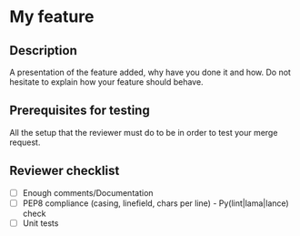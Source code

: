 # My feature

## Description

A presentation of the feature added, why have you done it and how.
Do not hesitate to explain how your feature should behave.

## Prerequisites for testing

All the setup that the reviewer must do to be in order to test your merge request.

## Reviewer checklist

* [ ] Enough comments/Documentation
* [ ] PEP8 compliance (casing, linefield, chars per line) - Py(lint|lama|lance) check
* [ ] Unit tests
